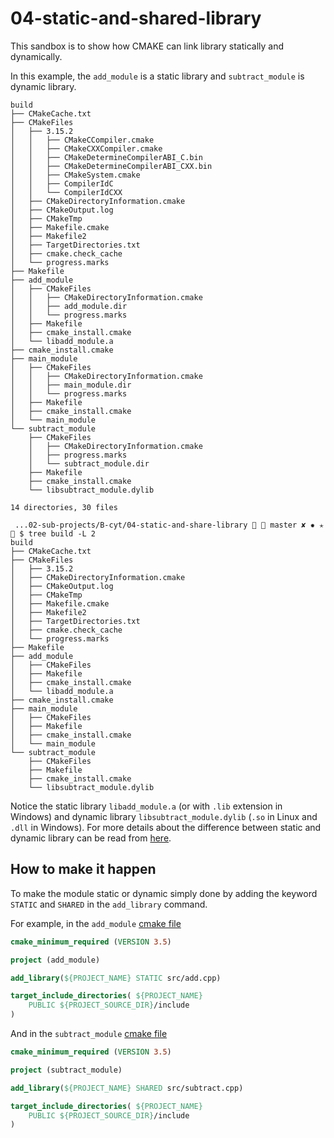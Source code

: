 # 04-static-and-shared-library

This sandbox is to show how CMAKE can link library statically and dynamically.

In this example, the `add_module` is a static library and `subtract_module` is dynamic library.

```
build
├── CMakeCache.txt
├── CMakeFiles
│   ├── 3.15.2
│   │   ├── CMakeCCompiler.cmake
│   │   ├── CMakeCXXCompiler.cmake
│   │   ├── CMakeDetermineCompilerABI_C.bin
│   │   ├── CMakeDetermineCompilerABI_CXX.bin
│   │   ├── CMakeSystem.cmake
│   │   ├── CompilerIdC
│   │   └── CompilerIdCXX
│   ├── CMakeDirectoryInformation.cmake
│   ├── CMakeOutput.log
│   ├── CMakeTmp
│   ├── Makefile.cmake
│   ├── Makefile2
│   ├── TargetDirectories.txt
│   ├── cmake.check_cache
│   └── progress.marks
├── Makefile
├── add_module
│   ├── CMakeFiles
│   │   ├── CMakeDirectoryInformation.cmake
│   │   ├── add_module.dir
│   │   └── progress.marks
│   ├── Makefile
│   ├── cmake_install.cmake
│   └── libadd_module.a
├── cmake_install.cmake
├── main_module
│   ├── CMakeFiles
│   │   ├── CMakeDirectoryInformation.cmake
│   │   ├── main_module.dir
│   │   └── progress.marks
│   ├── Makefile
│   ├── cmake_install.cmake
│   └── main_module
└── subtract_module
    ├── CMakeFiles
    │   ├── CMakeDirectoryInformation.cmake
    │   ├── progress.marks
    │   └── subtract_module.dir
    ├── Makefile
    ├── cmake_install.cmake
    └── libsubtract_module.dylib

14 directories, 30 files

 ...02-sub-projects/B-cyt/04-static-and-share-library   master ✘ ✹ ✭  $ tree build -L 2
build
├── CMakeCache.txt
├── CMakeFiles
│   ├── 3.15.2
│   ├── CMakeDirectoryInformation.cmake
│   ├── CMakeOutput.log
│   ├── CMakeTmp
│   ├── Makefile.cmake
│   ├── Makefile2
│   ├── TargetDirectories.txt
│   ├── cmake.check_cache
│   └── progress.marks
├── Makefile
├── add_module
│   ├── CMakeFiles
│   ├── Makefile
│   ├── cmake_install.cmake
│   └── libadd_module.a
├── cmake_install.cmake
├── main_module
│   ├── CMakeFiles
│   ├── Makefile
│   ├── cmake_install.cmake
│   └── main_module
└── subtract_module
    ├── CMakeFiles
    ├── Makefile
    ├── cmake_install.cmake
    └── libsubtract_module.dylib
```
Notice the static library `libadd_module.a` (or with `.lib` extension in Windows) and dynamic library `libsubtract_module.dylib` (`.so` in Linux and `.dll` in Windows). For more details about the difference between static and dynamic library can be read from [here](https://www.geeksforgeeks.org/static-vs-dynamic-libraries/).

## How to make it happen

To make the module static or dynamic simply done by adding the keyword `STATIC` and `SHARED` in the `add_library` command.

For example, in the `add_module` [cmake file](add_module/CMakeLists.txt)
``` cmake
cmake_minimum_required (VERSION 3.5)

project (add_module)

add_library(${PROJECT_NAME} STATIC src/add.cpp)

target_include_directories( ${PROJECT_NAME}
    PUBLIC ${PROJECT_SOURCE_DIR}/include
)
```
And in the `subtract_module` [cmake file](subtract_module/CmakeLists.txt)
``` cmake
cmake_minimum_required (VERSION 3.5)

project (subtract_module)

add_library(${PROJECT_NAME} SHARED src/subtract.cpp)

target_include_directories( ${PROJECT_NAME}
    PUBLIC ${PROJECT_SOURCE_DIR}/include
)
```